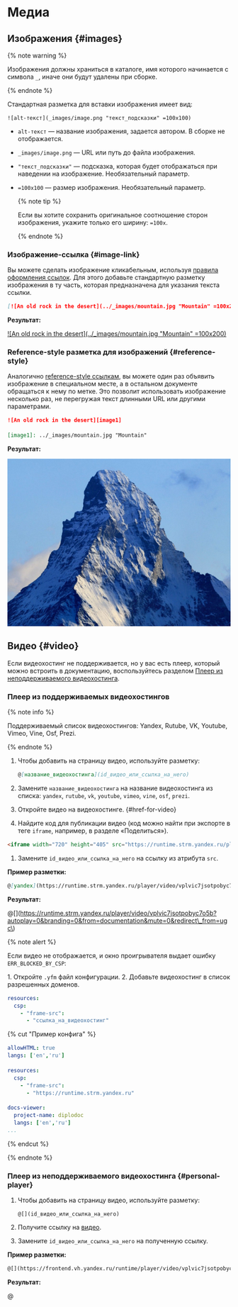 # Медиа

## Изображения {#images}

{% note warning %}

Изображения должны храниться в каталоге, имя которого начинается с символа `_`, иначе они будут удалены при сборке.

{% endnote %}

Стандартная разметка для вставки изображения имеет вид:
```
![alt-текст](_images/image.png "текст_подсказки" =100x100)
```

  * `alt-текст` —  название изображения, задается автором. В сборке не отображается.
  * `_images/image.png` — URL или путь до файла изображения.
  * `"текст_подсказки"` — подсказка, которая будет отображаться при наведении на изображение. Необязательный параметр.
  * `=100x100` — размер изображения. Необязательный параметр.

    {% note tip %}

    Если вы хотите сохранить оригинальное соотношение сторон изображения, укажите только его ширину: `=100x`.

    {% endnote %}

### Изображение-ссылка {#image-link}

Вы можете сделать изображение кликабельным, используя [правила оформления ссылок](./links.md). Для этого добавьте стандартную разметку изображения в ту часть, которая предназначена для указания текста ссылки.

```markdown
[![An old rock in the desert](../_images/mountain.jpg "Mountain" =100x200)](https://yandex.com/images/search?text=mountain)
```

**Результат:**

[![An old rock in the desert](../_images/mountain.jpg "Mountain" =100x200)](https://yandex.com/images/search?text=mountain)

### Reference-style разметка для изображений {#reference-style}

Аналогично [reference-style ссылкам](./links.md#reference-style), вы можете один раз объявить изображение в специальном месте, а в остальном документе обращаться к нему по метке. Это позволит использовать изображение несколько раз, не перегружая текст длинными URL или другими параметрами.

```markdown
![An old rock in the desert][image1]

[image1]: ../_images/mountain.jpg "Mountain"
```

**Результат:**

![An old rock in the desert][image1]

[image1]: ../_images/mountain.jpg "Mountain"

## Видео {#video}

Если видеохостинг не поддерживается, но у вас есть плеер, который можно встроить в документацию, воспользуйтесь разделом [Плеер из неподдерживаемого видеохостинга](#personal-player).

### Плеер из поддерживаемых видеохостингов

{% note info %}

Поддерживаемый список видеохостингов: Yandex, Rutube, VK, Youtube, Vimeo, Vine, Osf, Prezi.

{% endnote %}

1. Чтобы добавить на страницу видео, используйте разметку:

    ```markdown
    @[название_видеохостинга](id_видео_или_ссылка_на_него)
    ```

1. Замените `название_видеохостинга` на название видеохостинга из списка: `yandex`, `rutube`, `vk`, `youtube`, `vimeo`, `vine`, `osf`, `prezi`.

1. Откройте видео на видеохостинге. {#href-for-video}

1. Найдите код для публикации видео (код можно найти при экспорте в теге `iframe`, например, в разделе «Поделиться»).

  ```html
  <iframe width="720" height="405" src="https://runtime.strm.yandex.ru/player/video/vplvic7jsotpobyc7o5b?autoplay=0&branding=0&from=documentation&mute=0&redirect\_from=ugc\" frameBorder="0" allow="clipboard-write; autoplay" webkitAllowFullScreen mozallowfullscreen allowFullScreen></iframe>
  ```

1. Замените `id_видео_или_ссылка_на_него` на ссылку из атрибута `src`.

**Пример разметки:**

```markdown
@[yandex](https://runtime.strm.yandex.ru/player/video/vplvic7jsotpobyc7o5b?autoplay=0&branding=0&from=documentation&mute=0&redirect\_from=ugc\)
```

**Результат:**

@[](https://runtime.strm.yandex.ru/player/video/vplvic7jsotpobyc7o5b?autoplay=0&branding=0&from=documentation&mute=0&redirect\_from=ugc\)

{% note alert %}

Если видео не отображается, и окно проигрывателя выдает ошибку `ERR_BLOCKED_BY_CSP`:

1\. Откройте `.yfm` файл конфигурации.
2\. Добавьте видеохостинг в список разрешенных доменов.

```yaml
resources:
  csp:
    - "frame-src":
      - "ссылка_на_видеохостинг"
```

{% cut "Пример конфига" %}

```yaml
allowHTML: true
langs: ['en','ru']

resources:
  csp:
    - "frame-src":
      - "https://runtime.strm.yandex.ru"

docs-viewer:
  project-name: diplodoc
  langs: ['en','ru']
...
```

{% endcut %}

{% endnote %}

### Плеер из неподдерживаемого видеохостинга {#personal-player}

1. Чтобы добавить на страницу видео, используйте разметку:

    ```
    @[](id_видео_или_ссылка_на_него)
    ```

1. Получите ссылку на [видео](#href-for-video).

1. Замените `id_видео_или_ссылка_на_него` на полученную ссылку.

**Пример разметки:**

```markdown
@[](https://frontend.vh.yandex.ru/runtime/player/video/vplvic7jsotpobyc7o5b?autoplay=0&branding=0&from=documentation&mute=0&redirect_from=ugc)
```

**Результат:**

@[](https://frontend.vh.yandex.ru/runtime/player/video/vplvic7jsotpobyc7o5b?autoplay=0&branding=0&from=documentation&mute=0&redirect_from=ugc)